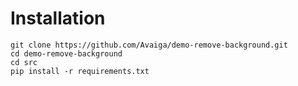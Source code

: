 # Installation

```
git clone https://github.com/Avaiga/demo-remove-background.git
cd demo-remove-background
cd src
pip install -r requirements.txt
```